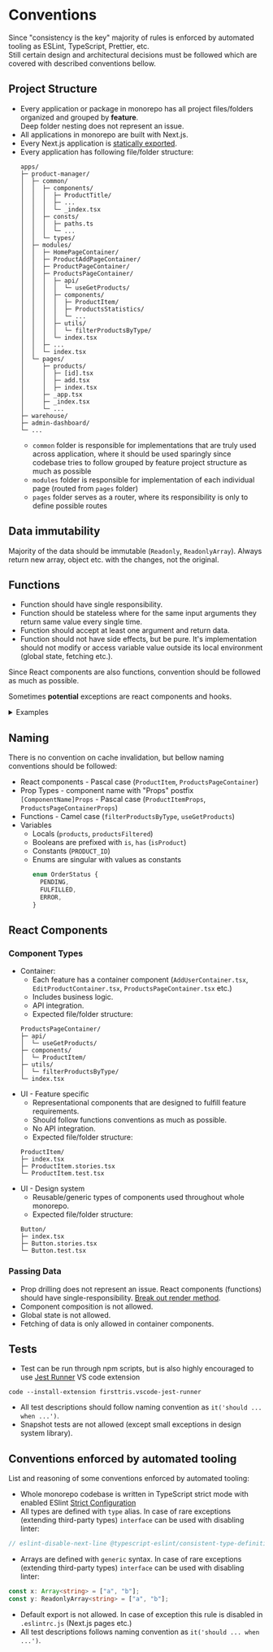 # Conventions

Since "consistency is the key" majority of rules is enforced by automated tooling as ESLint, TypeScript, Prettier, etc.  
Still certain design and architectural decisions must be followed which are covered with described conventions bellow.

## Project Structure

- Every application or package in monorepo has all project files/folders organized and grouped by **feature**.  
  Deep folder nesting does not represent an issue.
- All applications in monorepo are built with Next.js.
- Every Next.js application is [statically exported](https://nextjs.org/docs/advanced-features/static-html-export).
- Every application has following file/folder structure:
  ```shell
  apps/
  ├─ product-manager/
  │  ├─ common/
  │  │  ├─ components/
  │  │  │  ├─ ProductTitle/
  │  │  │  ├─ ...
  │  │  │  └─ _index.tsx
  │  │  ├─ consts/
  │  │  │  ├─ paths.ts
  │  │  │  └─ ...
  │  │  └─ types/
  │  ├─ modules/
  │  │  ├─ HomePageContainer/
  │  │  ├─ ProductAddPageContainer/
  │  │  ├─ ProductPageContainer/
  │  │  ├─ ProductsPageContainer/
  │  │  │  ├─ api/
  │  │  │  │  └─ useGetProducts/
  │  │  │  ├─ components/
  │  │  │  │  ├─ ProductItem/
  │  │  │  │  ├─ ProductsStatistics/
  │  │  │  │  └─ ...
  │  │  │  ├─ utils/
  │  │  │  │  └─ filterProductsByType/
  │  │  │  └─ index.tsx
  │  │  ├─ ...
  │  │  └─ index.tsx
  │  └─ pages/
  │     ├─ products/
  │     │  ├─ [id].tsx
  │     │  ├─ add.tsx
  │     │  ├─ index.tsx
  │     ├─ _app.tsx
  │     ├─ _index.tsx
  │     └─ ...
  ├─ warehouse/
  ├─ admin-dashboard/
  └─ ...
  ```
  - `common` folder is responsible for implementations that are truly used across application, where it should be used sparingly since codebase tries to follow grouped by feature project structure as much as possible
  - `modules` folder is responsible for implementation of each individual page (routed from `pages` folder)
  - `pages` folder serves as a router, where its responsibility is only to define possible routes

## Data immutability

Majority of the data should be immutable (`Readonly`, `ReadonlyArray`). Always return new array, object etc. with the changes, not the original.

## Functions

- Function should have single responsibility.
- Function should be stateless where for the same input arguments they return same value every single time.
- Function should accept at least one argument and return data.
- Function should not have side effects, but be pure. It's implementation should not modify or access variable value outside its local environment (global state, fetching etc.).

Since React components are also functions, convention should be followed as much as possible.

Sometimes **potential** exceptions are react components and hooks.

<details>
<summary>Examples</summary>

```ts
const Logo = () => {
  return (
    <svg width="100" height="100">
      <circle cx="50" cy="50" r="40"></circle>
      <text x="50%" y="50%">
        Icon
      </text>
    </svg>
  );
};

const ProductsPageContainer = () => {
  const { data: products } = useFetchProducts();

  return (
    <div>
      {products.map((product) => (
        <ProductItem name={product.name} />
      ))}
    </div>
  );
};

const useGetUsers: UseGeUsers = ({ country, isActive }) =>
  useQuery(["fetchUsers", { country, isActive }], () => fetchUsers({ country, isActive }));
```

</details>

## Naming

There is no convention on cache invalidation, but bellow naming conventions should be followed:

- React components - Pascal case (`ProductItem`, `ProductsPageContainer`)
- Prop Types - component name with "Props" postfix `[ComponentName]Props` - Pascal case (`ProductItemProps`, `ProductsPageContainerProps`)
- Functions - Camel case (`filterProductsByType`, `useGetProducts`)
- Variables
  - Locals (`products`, `productsFiltered`)
  - Booleans are prefixed with `is`, `has` (`isProduct`)
  - Constants (`PRODUCT_ID`)
  - Enums are singular with values as constants
    ```ts
    enum OrderStatus {
      PENDING,
      FULFILLED,
      ERROR,
    }
    ```

## React Components

### Component Types

- Container:
  - Each feature has a container component (`AddUserContainer.tsx`, `EditProductContainer.tsx`, `ProductsPageContainer.tsx` etc.)
  - Includes business logic.
  - API integration.
  - Expected file/folder structure:
  ```
  ProductsPageContainer/
  ├─ api/
  │  └─ useGetProducts/
  ├─ components/
  │  └─ ProductItem/
  ├─ utils/
  │  └─ filterProductsByType/
  └─ index.tsx
  ```
- UI - Feature specific
  - Representational components that are designed to fulfill feature requirements.
  - Should follow functions conventions as much as possible.
  - No API integration.
  - Expected file/folder structure:
  ```
  ProductItem/
  ├─ index.tsx
  ├─ ProductItem.stories.tsx
  └─ ProductItem.test.tsx
  ```
- UI - Design system
  - Reusable/generic types of components used throughout whole monorepo.
  - Expected file/folder structure:
  ```
  Button/
  ├─ index.tsx
  ├─ Button.stories.tsx
  └─ Button.test.tsx
  ```

### Passing Data

- Prop drilling does not represent an issue. React components (functions) should have single-responsibility. [Break out render method](https://kentcdodds.com/blog/prop-drilling#how-can-we-avoid-problems-with-prop-drilling).
- Component composition is not allowed.
- Global state is not allowed.
- Fetching of data is only allowed in container components.

## Tests

- Test can be run through npm scripts, but is also highly encouraged to use [Jest Runner](https://marketplace.visualstudio.com/items?itemName=firsttris.vscode-jest-runner) VS code extension

```shell
code --install-extension firsttris.vscode-jest-runner
```

- All test descriptions should follow naming convention as `it('should ... when ...')`.
- Snapshot tests are not allowed (except small exceptions in design system library).

## Conventions enforced by automated tooling

List and reasoning of some conventions enforced by automated tooling:

- Whole monorepo codebase is written in TypeScript strict mode with enabled ESlint [Strict Configuration](https://typescript-eslint.io/docs/linting/configs#strict)
- All types are defined with `type` alias. In case of rare exceptions (extending third-party types) `interface` can be used with disabling linter:

```ts
// eslint-disable-next-line @typescript-eslint/consistent-type-definitions
```

- Arrays are defined with `generic` syntax. In case of rare exceptions (extending third-party types) `interface` can be used with disabling linter:

```ts
const x: Array<string> = ["a", "b"];
const y: ReadonlyArray<string> = ["a", "b"];
```

- Default export is not allowed. In case of exception this rule is disabled in `.eslintrc.js` (Next.js pages etc.)
- All test descriptions follows naming convention as `it('should ... when ...')`.
